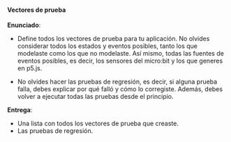 #### Vectores de prueba

**Enunciado**: 

- Define todos los vectores de prueba para tu aplicación. No olvides considerar 
todos los estados y eventos posibles, tanto los que modelaste como los que no modelaste. 
Así mismo, todas las fuentes de eventos posibles, es decir, los sensores del micro:bit
y los que generes en p5.js.

- No olvides hacer las pruebas de regresión, es decir, si alguna prueba falla, debes explicar 
por qué falló y cómo lo corregiste. Además, debes volver a ejecutar todas las pruebas desde el principio.

**Entrega**: 

- Una lista con todos los vectores de prueba que creaste.
- Las pruebas de regresión.

